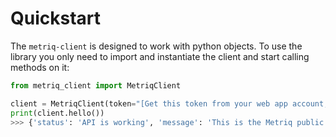 # Quickstart

The `metriq-client` is designed to work with python objects. To use the library you only need to import 
and instantiate the client and start calling methods on it:

```python
from metriq_client import MetriqClient

client = MetriqClient(token="[Get this token from your web app account, and replace this string with it.]")
print(client.hello())
>>> {'status': 'API is working', 'message': 'This is the Metriq public REST API.'}
```
